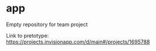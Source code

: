 app
===

Empty repository for team project


Link to pretotype: https://projects.invisionapp.com/d/main#/projects/1695788
